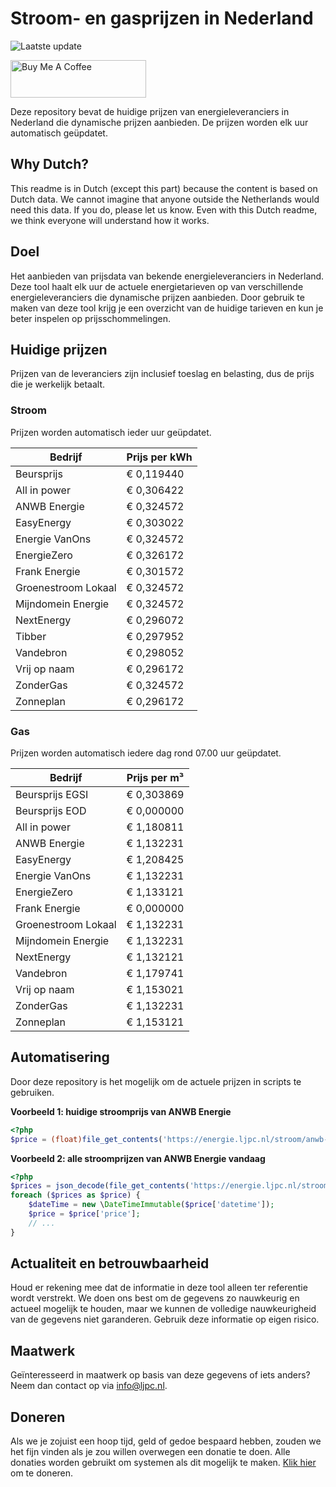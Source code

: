 # Stroom- en gasprijzen in Nederland

![Laatste update](https://img.shields.io/badge/laatste%20update-2024--04--23%2006%3A00%20CET-brightgreen)

<a href="https://www.buymeacoffee.com/Lars-" target="_blank"><img src="https://cdn.buymeacoffee.com/buttons/v2/default-orange.png" alt="Buy Me A Coffee" height="60" style="height: 60px !important;width: 217px !important;" ></a>

Deze repository bevat de huidige prijzen van energieleveranciers in Nederland die dynamische prijzen aanbieden. De prijzen worden elk uur automatisch geüpdatet.

## Why Dutch?

This readme is in Dutch (except this part) because the content is based on Dutch data. We cannot imagine that anyone outside the Netherlands would need this data. If you do, please let us know. Even with this Dutch readme, we think
everyone will understand how it works.

## Doel

Het aanbieden van prijsdata van bekende energieleveranciers in Nederland. Deze tool haalt elk uur de actuele energietarieven op van verschillende energieleveranciers die dynamische prijzen aanbieden. Door gebruik te maken van deze tool
krijg je een overzicht van de huidige tarieven en kun je beter inspelen op prijsschommelingen.

## Huidige prijzen

Prijzen van de leveranciers zijn inclusief toeslag en belasting, dus de prijs die je werkelijk betaalt.

### Stroom

Prijzen worden automatisch ieder uur geüpdatet.

 Bedrijf | Prijs per kWh 
---------|---------------
Beursprijs | € 0,119440
All in power | € 0,306422
ANWB Energie | € 0,324572
EasyEnergy | € 0,303022
Energie VanOns | € 0,324572
EnergieZero | € 0,326172
Frank Energie | € 0,301572
Groenestroom Lokaal | € 0,324572
Mijndomein Energie | € 0,324572
NextEnergy | € 0,296072
Tibber | € 0,297952
Vandebron | € 0,298052
Vrij op naam | € 0,296172
ZonderGas | € 0,324572
Zonneplan | € 0,296172


### Gas

Prijzen worden automatisch iedere dag rond 07.00 uur geüpdatet.

 Bedrijf | Prijs per m³ 
---------|--------------
Beursprijs EGSI | € 0,303869
Beursprijs EOD | € 0,000000
All in power | € 1,180811
ANWB Energie | € 1,132231
EasyEnergy | € 1,208425
Energie VanOns | € 1,132231
EnergieZero | € 1,133121
Frank Energie | € 0,000000
Groenestroom Lokaal | € 1,132231
Mijndomein Energie | € 1,132231
NextEnergy | € 1,132121
Vandebron | € 1,179741
Vrij op naam | € 1,153021
ZonderGas | € 1,132231
Zonneplan | € 1,153121


## Automatisering

Door deze repository is het mogelijk om de actuele prijzen in scripts te gebruiken.

**Voorbeeld 1: huidige stroomprijs van ANWB Energie**

```php
<?php
$price = (float)file_get_contents('https://energie.ljpc.nl/stroom/anwb-energie-nu.txt');

```

**Voorbeeld 2: alle stroomprijzen van ANWB Energie vandaag**

```php
<?php
$prices = json_decode(file_get_contents('https://energie.ljpc.nl/stroom/all-in-power-vandaag.json'),true);
foreach ($prices as $price) {
    $dateTime = new \DateTimeImmutable($price['datetime']);
    $price = $price['price'];
    // ...
}
```

## Actualiteit en betrouwbaarheid

Houd er rekening mee dat de informatie in deze tool alleen ter referentie wordt verstrekt. We doen ons best om de gegevens zo nauwkeurig en actueel mogelijk te houden, maar we kunnen de volledige nauwkeurigheid van de gegevens niet
garanderen. Gebruik deze informatie op eigen risico.

## Maatwerk

Geïnteresseerd in maatwerk op basis van deze gegevens of iets anders? Neem dan contact op
via [info@ljpc.nl](mailto:info@ljpc.nl?subject=Energie%20prijzen).

## Doneren

Als we je zojuist een hoop tijd, geld of gedoe bespaard hebben, zouden we het fijn vinden als je zou willen overwegen een
donatie te doen. Alle donaties worden gebruikt om systemen als dit mogelijk te
maken. [Klik hier](https://www.buymeacoffee.com/Lars-) om te doneren.
